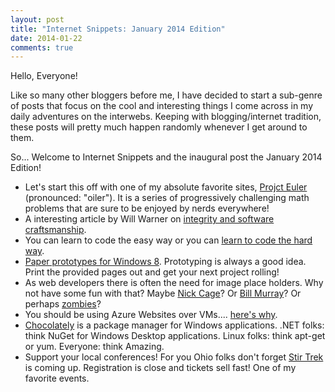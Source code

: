```yaml
---
layout: post
title: "Internet Snippets: January 2014 Edition"
date: 2014-01-22
comments: true
---
```

Hello, Everyone!  

Like so many other bloggers before me, I have decided to start a sub-genre of posts that focus on the cool and interesting things 
I come across in my daily adventures on the interwebs. Keeping with blogging/internet tradition, these posts will pretty much happen 
randomly whenever I get around to them.  

So... Welcome to Internet Snippets and the inaugural post the January 2014 Edition!  

- Let's start this off with one of my absolute favorite sites, <a href="http://projecteuler.net/">Projct Euler</a> (pronounced: "oiler"). It is a series of progressively challenging math problems that are sure to be enjoyed by nerds everywhere!  
- A interesting article by Will Warner on <a href="http://blog.8thlight.com/will-warner/2014/01/21/courage-vs-cargo-cults.html">integrity and software craftsmanship</a>.  
- You can learn to code the easy way or you can <a href="http://learncodethehardway.org/">learn to code the hard way</a>.  
- <a href="http://dontcodetired.com/blog/post/Paper-Prototyping-Templates-for-Windows-8-Apps.aspx">Paper prototypes for Windows 8</a>.&nbsp;Prototyping is always a good idea. Print the provided pages out and get your next project rolling!  
- As web developers there is often the need for image place holders. Why not have some fun with that? Maybe <a href="http://www.placecage.com/">Nick Cage</a>? Or <a href="http://www.fillmurray.com/">Bill Murray</a>? Or perhaps <a href="http://placezombies.com/">zombies</a>?  
- You should be using Azure Websites<a href="http://www.troyhunt.com/2014/01/with-great-azure-vm-comes-great.html"></a>&nbsp;over VMs.... <a href="http://www.troyhunt.com/2014/01/with-great-azure-vm-comes-great.html">here's why</a>.  
- <a href="http://chocolatey.org/">Chocolately</a>&nbsp;is a package manager for Windows applications. .NET folks: think NuGet for Windows Desktop applications. Linux folks: think apt-get or yum. Everyone: think Amazing.  
- Support your local conferences! For you Ohio folks don't forget <a href="http://stirtrek.com/">Stir Trek</a> is coming up. Registration is close and tickets sell fast! One of my favorite events.  